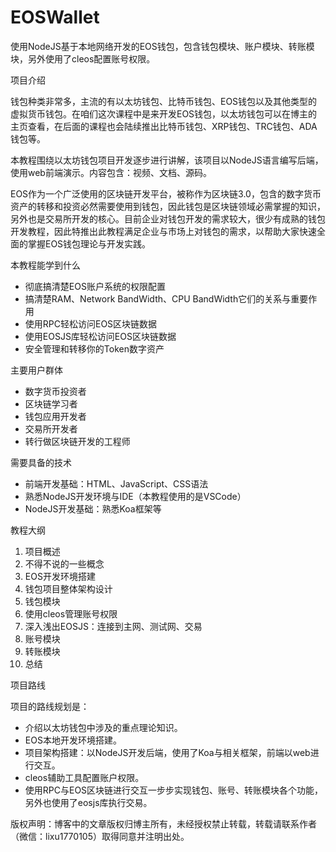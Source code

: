 # EOSWallet
使用NodeJS基于本地网络开发的EOS钱包，包含钱包模块、账户模块、转账模块，另外使用了cleos配置账号权限。

项目介绍

钱包种类非常多，主流的有以太坊钱包、比特币钱包、EOS钱包以及其他类型的虚拟货币钱包。在咱们这次课程中是来开发EOS钱包，以太坊钱包可以在博主的主页查看，在后面的课程也会陆续推出比特币钱包、XRP钱包、TRC钱包、ADA钱包等。

本教程围绕以太坊钱包项目开发逐步进行讲解，该项目以NodeJS语言编写后端，使用web前端演示。内容包含：视频、文档、源码。

EOS作为一个广泛使用的区块链开发平台，被称作为区块链3.0，包含的数字货币资产的转移和投资必然需要使用到钱包，因此钱包是区块链领域必需掌握的知识，另外也是交易所开发的核心。目前企业对钱包开发的需求较大，很少有成熟的钱包开发教程，因此特推出此教程满足企业与市场上对钱包的需求，以帮助大家快速全面的掌握EOS钱包理论与开发实践。



本教程能学到什么

- 彻底搞清楚EOS账户系统的权限配置
- 搞清楚RAM、Network BandWidth、CPU BandWidth它们的关系与重要作用
- 使用RPC轻松访问EOS区块链数据
- 使用EOSJS库轻松访问EOS区块链数据
- 安全管理和转移你的Token数字资产



主要用户群体

- 数字货币投资者
- 区块链学习者
- 钱包应用开发者
- 交易所开发者
- 转行做区块链开发的工程师



需要具备的技术

- 前端开发基础：HTML、JavaScript、CSS语法
- 熟悉NodeJS开发环境与IDE（本教程使用的是VSCode）
- NodeJS开发基础：熟悉Koa框架等



教程大纲

1. 项目概述
2. 不得不说的一些概念
3. EOS开发环境搭建
4. 钱包项目整体架构设计
5. 钱包模块
6. 使用cleos管理账号权限
7. 深入浅出EOSJS：连接到主网、测试网、交易
8. 账号模块
9. 转账模块
10. 总结



项目路线

项目的路线规划是：

- 介绍以太坊钱包中涉及的重点理论知识。
- EOS本地开发环境搭建。
- 项目架构搭建：以NodeJS开发后端，使用了Koa与相关框架，前端以web进行交互。
- cleos辅助工具配置账户权限。
- 使用RPC与EOS区块链进行交互一步步实现钱包、账号、转账模块各个功能，另外也使用了eosjs库执行交易。



版权声明：博客中的文章版权归博主所有，未经授权禁止转载，转载请联系作者（微信：lixu1770105）取得同意并注明出处。

